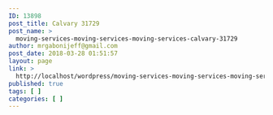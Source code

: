 ```yaml
---
ID: 13898
post_title: Calvary 31729
post_name: >
  moving-services-moving-services-moving-services-calvary-31729
author: mrgabonijeff@gmail.com
post_date: 2018-03-28 01:51:57
layout: page
link: >
  http://localhost/wordpress/moving-services-moving-services-moving-services-calvary-31729/
published: true
tags: [ ]
categories: [ ]
---
```

